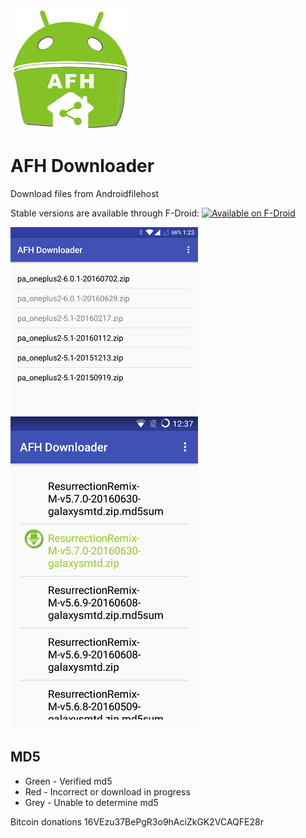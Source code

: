 ![Alt text](app/src/main/res/mipmap-xxxhdpi/ic_launcher.png?raw=true "AFH Downloader")
# AFH Downloader

Download files from Androidfilehost

Stable versions are available through F-Droid:
<a href="https://f-droid.org/repository/browse/?fdid=org.afhdownloader"><img
      alt="Available on F-Droid" height="45" src="https://raw.githubusercontent.com/daktak/androidpn-client/master/screenshots/fdroid.png" /></a>

![Alt text](screenshots/ss.png?raw=true "39788")
![Alt text](screenshots/i9000-flid-53817.png?raw=true "53817")

## MD5
* Green - Verified md5
* Red - Incorrect or download in progress 
* Grey - Unable to determine md5

Bitcoin donations 16VEzu37BePgR3o9hAciZkGK2VCAQFE28r
